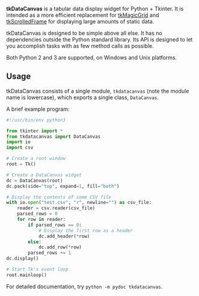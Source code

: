 **tkDataCanvas** is a tabular data display widget for Python + Tkinter. It is intended as a more efficient replacement for [tkMagicGrid](https://github.com/bmjcode/tkMagicGrid) and [tkScrolledFrame](https://github.com/bmjcode/tkScrolledFrame) for displaying large amounts of static data.

tkDataCanvas is designed to be simple above all else. It has no dependencies outside the Python standard library. Its API is designed to let you accomplish tasks with as few method calls as possible.

Both Python 2 and 3 are supported, on Windows and Unix platforms.

## Usage

tkDataCanvas consists of a single module, `tkdatacanvas` (note the module name is lowercase), which exports a single class, `DataCanvas`.

A brief example program:

```python
#!/usr/bin/env python3

from tkinter import *
from tkdatacanvas import DataCanvas
import io
import csv

# Create a root window
root = Tk()

# Create a DataCanvas widget
dc = DataCanvas(root)
dc.pack(side="top", expand=1, fill="both")

# Display the contents of some CSV file
with io.open("test.csv", "r", newline="") as csv_file:
    reader = csv.reader(csv_file)
    parsed_rows = 0
    for row in reader:
        if parsed_rows == 0:
    	    # Display the first row as a header
    	    dc.add_header(*row)
        else:
    	    dc.add_row(*row)
        parsed_rows += 1
dc.display()

# Start Tk's event loop
root.mainloop()
```

For detailed documentation, try `python -m pydoc tkdatacanvas`.
